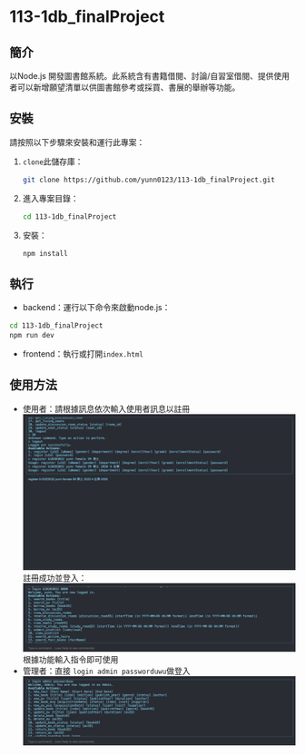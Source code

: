 # 113-1db_finalProject

## 簡介

以Node.js 開發圖書館系統。此系統含有書籍借閱、討論/自習室借閱、提供使用者可以新增願望清單以供圖書館參考或採買、書展的舉辦等功能。

## 安裝

請按照以下步驟來安裝和運行此專案：

1. `clone`此儲存庫：

   ```sh
   git clone https://github.com/yunn0123/113-1db_finalProject.git
   ```
2. 進入專案目錄：

   ```sh
   cd 113-1db_finalProject
   ```
3. 安裝：

   ```sh
   npm install
   ```

## 執行

- backend：運行以下命令來啟動node.js：

```sh
cd 113-1db_finalProject
npm run dev
```

- frontend：執行或打開`index.html`

## 使用方法

- 使用者：請根據訊息依次輸入使用者訊息以註冊
  ![user](./intro_img/register.png)
  註冊成功並登入：
  ![user login](./intro_img/login.png)
  根據功能輸入指令即可使用
- 管理者：直接 `login admin passworduwu`做登入
  ![admin](./intro_img/admin.png)
